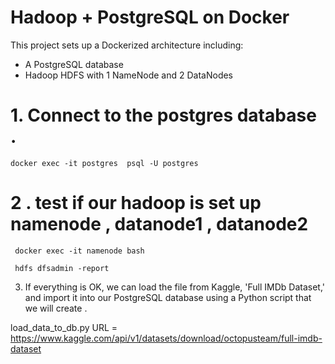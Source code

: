 
# Hadoop + PostgreSQL on Docker

This project sets up a Dockerized architecture including:
- A PostgreSQL database
- Hadoop HDFS with 1 NameNode and 2 DataNodes

# 1. Connect to the postgres database .

    docker exec -it postgres  psql -U postgres         


# 2 . test if our hadoop is set up  namenode , datanode1 , datanode2

     docker exec -it namenode bash 

     hdfs dfsadmin -report 


3.  If everything is OK, we can load the file from Kaggle, 'Full IMDb Dataset,' and import it into our PostgreSQL    database using a Python script that we will create .

load_data_to_db.py
URL = https://www.kaggle.com/api/v1/datasets/download/octopusteam/full-imdb-dataset
 
